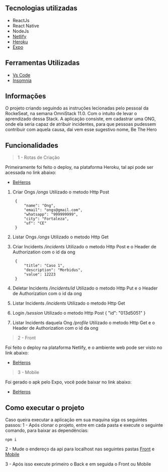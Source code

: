 ## Tecnologias utilizadas

- ReactJs
- React Native
- NodeJs
- [Netlify](https://www.netlify.com/) 
- [Heroku](https://www.heroku.com/)
- [Expo](https://expo.io/)

## Ferramentas Utilizadas

- [Vs Code](https://code.visualstudio.com/download)
- [Insomnia](https://insomnia.rest/download/)

## Informações

O projeto criando seguindo as instruções lecionadas pelo pessoal da RockeSeat, na semana OmniStack 11.0. Com o intuito de levar o aprendizado dessa Stack.
A aplicação consiste, em cadastrar uma ONG, onde ela seria capaz de atribuir incidentes, para que pessoas pudessem contribuir com aquela causa, dai vem esse sugestivo nome, Be The Hero

## Funcionalidades

> 1 - Rotas de Criação

Primeiramente foi feito o deploy, na plataforma Heroku, tal api pode ser acessada no link abaixo:
- [BeHeros](https://beheros.herokuapp.com)

1. Criar Ongs */ongs*
Utilizado o metodo Http Post

		{
			"name": "Ong",
			"email": "ongs@gmail.com",
			"whatsapp": "999999999",
			"city": "Fortaleza",
			"uf": "CE"
		}

2. Listar Ongs */ongs*
Utilizado o metodo Http Get

3. Criar Incidents */incidents*
Utilizado o metodo Http Post
e o Header de Authorization com o id da ong

		{
			"title": "Caso 1",
			"description": "Morbidus",
			"value": 12223
		}

4. Deletar Incidents */incidents/id*
Utilizado o metodo Http Put
e o Header de Authorization com o id da ong

5. Listar Incidents */incidents*
Utilizado o metodo Http Get

6. Login  */session*
Utilizado o metodo Http Post
		{
			"id": "013d5051"
		}

6. Listar Incidents daquela Ong */profile*
Utilizado o metodo Http Get
e o Header de Authorization com o id da ong

> 2 - Front

Foi feito o deploy na plataforma Netlify, e o ambiente web pode ser visto no link abaixo:

- [BeHeros](https://beheros.netlify.com/)

> 3 - Mobile

Foi gerado o apk pelo Expo, você pode baixar no link abaixo:

- [BeHeros](https://drive.google.com/drive/folders/1JLWERA4AshPlNFWyFBJY6hWhxXKiljrY?usp=sharing)


## Como executar o projeto

Caso queira executar a aplicação em sua maquina siga os seguintes passos:
1 - Após clonar o projeto, entre em cada pasta e execute o seguinte comando, para baixar as dependências:

	npm i

2 - Mude o endereço da api para localhost nas seguintes pastas [Front](https://github.com/Josuebmota/BeTheHero/blob/master/frontend/src/services/api.js) e [Mobile](https://github.com/Josuebmota/BeTheHero/blob/master/mobile/src/services/api.js)

3 - Após isso execute primeiro o Back e em seguida o Front ou Mobile
